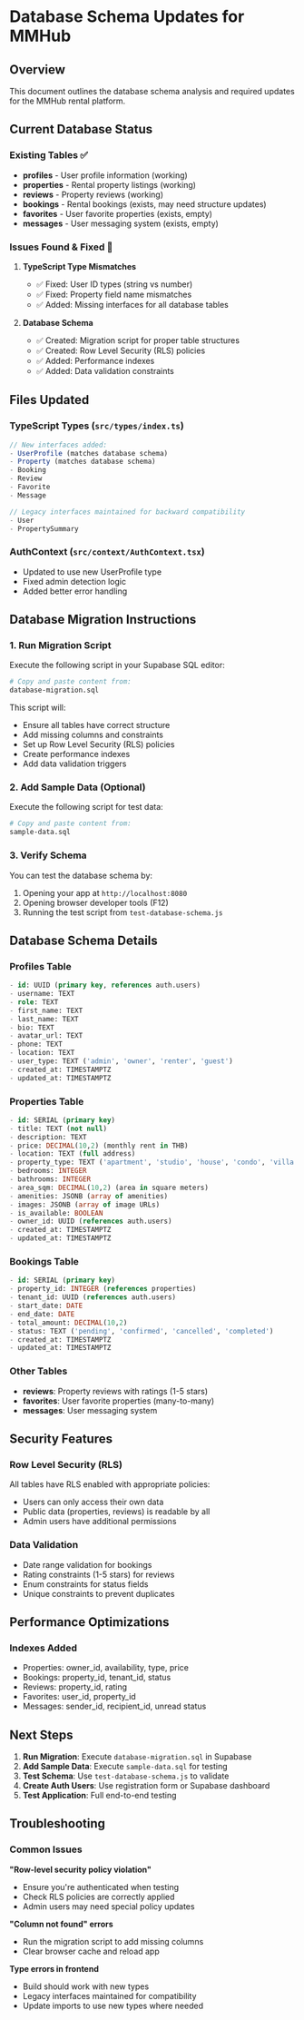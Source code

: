 # Database Schema Updates for MMHub

## Overview
This document outlines the database schema analysis and required updates for the MMHub rental platform.

## Current Database Status

### Existing Tables ✅
- **profiles** - User profile information (working)
- **properties** - Rental property listings (working) 
- **reviews** - Property reviews (working)
- **bookings** - Rental bookings (exists, may need structure updates)
- **favorites** - User favorite properties (exists, empty)
- **messages** - User messaging system (exists, empty)

### Issues Found & Fixed 🔧

1. **TypeScript Type Mismatches**
   - ✅ Fixed: User ID types (string vs number)
   - ✅ Fixed: Property field name mismatches
   - ✅ Added: Missing interfaces for all database tables

2. **Database Schema**
   - ✅ Created: Migration script for proper table structures
   - ✅ Created: Row Level Security (RLS) policies
   - ✅ Added: Performance indexes
   - ✅ Added: Data validation constraints

## Files Updated

### TypeScript Types (`src/types/index.ts`)
```typescript
// New interfaces added:
- UserProfile (matches database schema)
- Property (matches database schema) 
- Booking
- Review
- Favorite
- Message

// Legacy interfaces maintained for backward compatibility
- User
- PropertySummary
```

### AuthContext (`src/context/AuthContext.tsx`)
- Updated to use new UserProfile type
- Fixed admin detection logic
- Added better error handling

## Database Migration Instructions

### 1. Run Migration Script
Execute the following script in your Supabase SQL editor:
```bash
# Copy and paste content from:
database-migration.sql
```

This script will:
- Ensure all tables have correct structure
- Add missing columns and constraints
- Set up Row Level Security (RLS) policies
- Create performance indexes
- Add data validation triggers

### 2. Add Sample Data (Optional)
Execute the following script for test data:
```bash
# Copy and paste content from:
sample-data.sql
```

### 3. Verify Schema
You can test the database schema by:
1. Opening your app at `http://localhost:8080`
2. Opening browser developer tools (F12)
3. Running the test script from `test-database-schema.js`

## Database Schema Details

### Profiles Table
```sql
- id: UUID (primary key, references auth.users)
- username: TEXT
- role: TEXT 
- first_name: TEXT
- last_name: TEXT
- bio: TEXT
- avatar_url: TEXT
- phone: TEXT
- location: TEXT
- user_type: TEXT ('admin', 'owner', 'renter', 'guest')
- created_at: TIMESTAMPTZ
- updated_at: TIMESTAMPTZ
```

### Properties Table
```sql
- id: SERIAL (primary key)
- title: TEXT (not null)
- description: TEXT
- price: DECIMAL(10,2) (monthly rent in THB)
- location: TEXT (full address)
- property_type: TEXT ('apartment', 'studio', 'house', 'condo', 'villa')
- bedrooms: INTEGER
- bathrooms: INTEGER  
- area_sqm: DECIMAL(10,2) (area in square meters)
- amenities: JSONB (array of amenities)
- images: JSONB (array of image URLs)
- is_available: BOOLEAN
- owner_id: UUID (references auth.users)
- created_at: TIMESTAMPTZ
- updated_at: TIMESTAMPTZ
```

### Bookings Table
```sql
- id: SERIAL (primary key)
- property_id: INTEGER (references properties)
- tenant_id: UUID (references auth.users)
- start_date: DATE
- end_date: DATE
- total_amount: DECIMAL(10,2)
- status: TEXT ('pending', 'confirmed', 'cancelled', 'completed')
- created_at: TIMESTAMPTZ
- updated_at: TIMESTAMPTZ
```

### Other Tables
- **reviews**: Property reviews with ratings (1-5 stars)
- **favorites**: User favorite properties (many-to-many)
- **messages**: User messaging system

## Security Features

### Row Level Security (RLS)
All tables have RLS enabled with appropriate policies:
- Users can only access their own data
- Public data (properties, reviews) is readable by all
- Admin users have additional permissions

### Data Validation
- Date range validation for bookings
- Rating constraints (1-5 stars) for reviews
- Enum constraints for status fields
- Unique constraints to prevent duplicates

## Performance Optimizations

### Indexes Added
- Properties: owner_id, availability, type, price
- Bookings: property_id, tenant_id, status
- Reviews: property_id, rating
- Favorites: user_id, property_id
- Messages: sender_id, recipient_id, unread status

## Next Steps

1. **Run Migration**: Execute `database-migration.sql` in Supabase
2. **Add Sample Data**: Execute `sample-data.sql` for testing
3. **Test Schema**: Use `test-database-schema.js` to validate
4. **Create Auth Users**: Use registration form or Supabase dashboard
5. **Test Application**: Full end-to-end testing

## Troubleshooting

### Common Issues

**"Row-level security policy violation"**
- Ensure you're authenticated when testing
- Check RLS policies are correctly applied
- Admin users may need special policy updates

**"Column not found" errors**
- Run the migration script to add missing columns
- Clear browser cache and reload app

**Type errors in frontend**
- Build should work with new types
- Legacy interfaces maintained for compatibility
- Update imports to use new types where needed